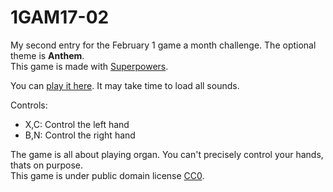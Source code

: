 # 1GAM17-02

My second entry for the February 1 game a month challenge. The optional theme is **Anthem**.  
This game is made with [Superpowers](http://superpowers-html5.com/index.en.html).

You can [play it here](https://rtauziac.github.io/1gam17-02/index.html). It may take time to load all sounds.

Controls:

* X,C: Control the left hand
* B,N: Control the right hand

The game is all about playing organ. You can't precisely control your hands, thats on purpose.  
This game is under public domain license [CC0](https://wiki.creativecommons.org/wiki/CC0).
